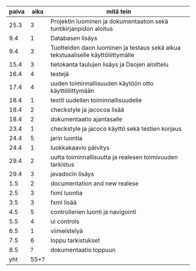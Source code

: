 ﻿paiva | aika | mitä tein
----- | ---- | ---------
25.3 | 3 | Projektin luominen ja dokumentaation sekä tuntikirjanpidon aloitus
9.4 | 1 | Databasen lisäys
9.4 | 3 | Tuotteiden daon luominen ja testaus sekä alkua tekstuaaliselle käyttöliittymälle
15.4 | 3 | tietokanta taulujen lisäys ja Daojen aloittelu
16.4 | 4 | testejä
17.4 | 4 | uuden toiminnallisuuden käytöön otto käyttöliittymään
18.4 | 1 | testit uudellen toiminnallisuudelle
18.4 | 2 | checkstyle ja jacocoa lisää
18.4 | 2 | dokumentaatio ajantasalle
23.4 | 1 | checkstyle ja jacoco käyttö sekä testien korjaus
24.4 | 5 | jarin luontia
24.4 | 1 | luokkakaavio päivitys
29.4 | 2 | uutta toiminnallisuutta ja realesen toimivuuden tarkistus
29.4 | 3 | javadocin lisäys
1.5 | 2 | documentation and new realese
2.5 | 3 | fxml luontia
3.5 | 3 | fxml lisää
4.5 | 5 | controllerien luonti ja navigointi
5.5 | 4 | ui controls
6.5 | 1 | viimeistelyä
7.5 | 6 | loppu tarkistukset
8.5 | ? | dokumentaatio loppuun
yht | 55+? |
